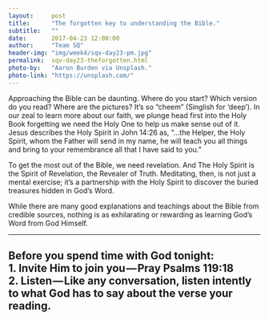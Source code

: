 ```yaml
---
layout:     post
title:      "The forgotten key to understanding the Bible."
subtitle:   ""
date:       2017-04-23 12:00:00
author:     "Team SQ"
header-img: "img/week4/sqv-day23-pm.jpg"
permalink:  sqv-day23-theforgotten.html
photo-by:   "Aaron Burden via Unsplash."
photo-link: "https://unsplash.com/"
---
```


<p>Approaching the Bible can be daunting. Where do you start? Which version do you read? Where are the pictures? It’s so “cheem” (Singlish for ‘deep’). In our zeal to learn more about our faith, we plunge head first into the Holy Book forgetting we need the Holy One to help us make sense out of it. Jesus describes the Holy Spirit in John 14:26 as, “…the Helper, the Holy Spirit, whom the Father will send in my name, he will teach you all things and bring to your remembrance all that I have said to you.”</p>

<p>To get the most out of the Bible, we need revelation. And The Holy Spirit is the Spirit of Revelation, the Revealer of Truth. Meditating, then, is not just a mental exercise; it’s a partnership with the Holy Spirit to discover the buried treasures hidden in God’s Word.</p>

<p>While there are many good explanations and teachings about the Bible from credible sources, nothing is as exhilarating or rewarding as learning God’s Word from God Himself.</p>

<hr>

<h2 class="section-heading">Before you spend time with God tonight:<br>1. Invite Him to join you — Pray Psalms 119:18<br>2. Listen — Like any conversation, listen intently to what God has to say about the verse your reading.</h2>